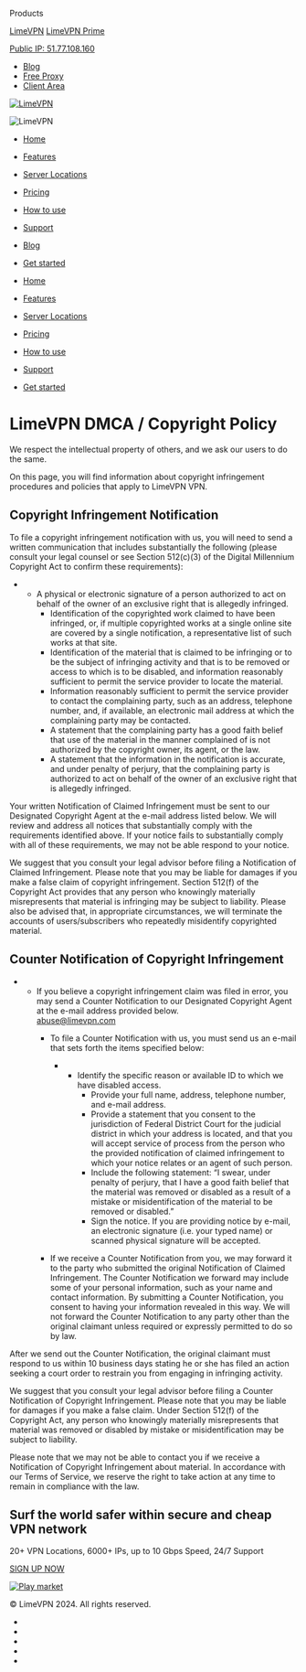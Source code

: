 Products

[LimeVPN](http://limevpn.com/) [LimeVPN Prime](https://limevpnprime.com/)

[Public IP: 51.77.108.160](https://limevpn.com/what-is-my-ip-check-privacy-online/)

* [Blog](https://limevpn.com/blog-old/)
* [Free Proxy](https://limevpn.com/free-web-proxy-to-unblock-any-site/)
* [Client Area](https://app.limevpn.com/clientarea.php)

[![LimeVPN](https://limevpn.com/wp-content/themes/limevpn-webnew/img/limevpn-logo.png)](https://limevpn.com/)

![LimeVPN](https://limevpncdn-ef12.kxcdn.com/wp-content/themes/limevpn-webnew/img/limevpn-logo.png)

* [Home](https://limevpn.com/)
* [Features](https://limevpn.com/features/)
* [Server Locations](http://limevpn.com/network-locations/)
* [Pricing](http://limevpn.com/pricing/)
* [How to use](http://limevpn.com/how-to-use/)
* [Support](https://limevpn.com/support-page/)
* [Blog](https://limevpn.com/blog-old/)
* [Get started](http://limevpn.com/order/)

* [Home](https://limevpn.com/)
* [Features](https://limevpn.com/features/)
* [Server Locations](https://limevpn.com/network-locations/)
* [Pricing](https://limevpn.com/pricing/)
* [How to use](https://limevpn.com/how-to-use/)
* [Support](https://limevpn.com/support-page/)
* [Get started](http://limevpn.com/pricing/)

LimeVPN DMCA / Copyright Policy
===============================

We respect the intellectual property of others, and we ask our users to do the same.

On this page, you will find information about copyright infringement procedures and policies that apply to LimeVPN VPN.

Copyright Infringement Notification
-----------------------------------

To file a copyright infringement notification with us, you will need to send a written communication that includes substantially the following (please consult your legal counsel or see Section 512(c)(3) of the Digital Millennium Copyright Act to confirm these requirements):

* * A physical or electronic signature of a person authorized to act on behalf of the owner of an exclusive right that is allegedly infringed.
    * Identification of the copyrighted work claimed to have been infringed, or, if multiple copyrighted works at a single online site are covered by a single notification, a representative list of such works at that site.
    * Identification of the material that is claimed to be infringing or to be the subject of infringing activity and that is to be removed or access to which is to be disabled, and information reasonably sufficient to permit the service provider to locate the material.
    * Information reasonably sufficient to permit the service provider to contact the complaining party, such as an address, telephone number, and, if available, an electronic mail address at which the complaining party may be contacted.
    * A statement that the complaining party has a good faith belief that use of the material in the manner complained of is not authorized by the copyright owner, its agent, or the law.
    * A statement that the information in the notification is accurate, and under penalty of perjury, that the complaining party is authorized to act on behalf of the owner of an exclusive right that is allegedly infringed.

Your written Notification of Claimed Infringement must be sent to our Designated Copyright Agent at the e-mail address listed below. We will review and address all notices that substantially comply with the requirements identified above. If your notice fails to substantially comply with all of these requirements, we may not be able respond to your notice.

We suggest that you consult your legal advisor before filing a Notification of Claimed Infringement. Please note that you may be liable for damages if you make a false claim of copyright infringement. Section 512(f) of the Copyright Act provides that any person who knowingly materially misrepresents that material is infringing may be subject to liability. Please also be advised that, in appropriate circumstances, we will terminate the accounts of users/subscribers who repeatedly misidentify copyrighted material.

Counter Notification of Copyright Infringement
----------------------------------------------

* * If you believe a copyright infringement claim was filed in error, you may send a Counter Notification to our Designated Copyright Agent at the e-mail address provided below.  
        abuse@limevpn.com
    * To file a Counter Notification with us, you must send us an e-mail that sets forth the items specified below:
        
        * * Identify the specific reason or available ID to which we have disabled access.
            * Provide your full name, address, telephone number, and e-mail address.
            * Provide a statement that you consent to the jurisdiction of Federal District Court for the judicial district in which your address is located, and that you will accept service of process from the person who the provided notification of claimed infringement to which your notice relates or an agent of such person.
            * Include the following statement: “I swear, under penalty of perjury, that I have a good faith belief that the material was removed or disabled as a result of a mistake or misidentification of the material to be removed or disabled.”
            * Sign the notice. If you are providing notice by e-mail, an electronic signature (i.e. your typed name) or scanned physical signature will be accepted.
        
    * If we receive a Counter Notification from you, we may forward it to the party who submitted the original Notification of Claimed Infringement. The Counter Notification we forward may include some of your personal information, such as your name and contact information. By submitting a Counter Notification, you consent to having your information revealed in this way. We will not forward the Counter Notification to any party other than the original claimant unless required or expressly permitted to do so by law.

After we send out the Counter Notification, the original claimant must respond to us within 10 business days stating he or she has filed an action seeking a court order to restrain you from engaging in infringing activity.

We suggest that you consult your legal advisor before filing a Counter Notification of Copyright Infringement. Please note that you may be liable for damages if you make a false claim. Under Section 512(f) of the Copyright Act, any person who knowingly materially misrepresents that material was removed or disabled by mistake or misidentification may be subject to liability.

Please note that we may not be able to contact you if we receive a Notification of Copyright Infringement about material. In accordance with our Terms of Service, we reserve the right to take action at any time to remain in compliance with the law.

Surf the world safer within secure and cheap VPN network
--------------------------------------------------------

20+ VPN Locations, 6000+ IPs, up to 10 Gbps Speed, 24/7 Support

[SIGN UP NOW](https://limevpn.com/pricing/)

[![Play market](https://limevpn.com/wp-content/themes/limevpn-webnew/img/logo_google_play.png)](https://play.google.com/store/apps/details?id=com.vpn.limevpn)

© LimeVPN 2024. All rights reserved.

* [](https://www.facebook.com/limevpn)
* [](https://www.linkedin.com/company/vpnlime)
* [](https://twitter.com/limevpn)
* [](https://www.instagram.com/limevpn_)
* [](https://www.youtube.com/channel/UCkxqliwG3VxsrTXEkHh8TMw)